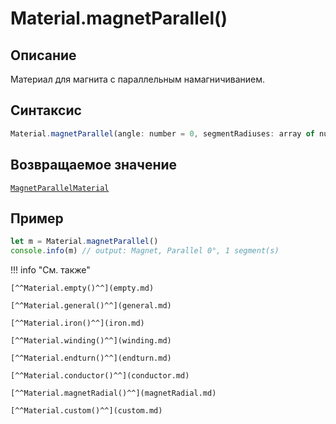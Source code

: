 # Material.magnetParallel()

## Описание
Материал для магнита с параллельным намагничиванием.

## Синтаксис
```javascript
Material.magnetParallel(angle: number = 0, segmentRadiuses: array of number = [], savePoleBorder: bool = true) : MagnetParallelMaterial
``` 

## Возвращаемое значение
[`MagnetParallelMaterial`](./../../../types/materials/MagnetParallelMaterial/_index.md)

## Пример
``` javascript linenums="1"
let m = Material.magnetParallel()
console.info(m) // output: Magnet, Parallel 0°, 1 segment(s)
``` 

!!! info "См. также"


    [^^Material.empty()^^](empty.md)

    [^^Material.general()^^](general.md)

    [^^Material.iron()^^](iron.md)

    [^^Material.winding()^^](winding.md)

    [^^Material.endturn()^^](endturn.md)

    [^^Material.conductor()^^](conductor.md)

    [^^Material.magnetRadial()^^](magnetRadial.md)
    
    [^^Material.custom()^^](custom.md)
